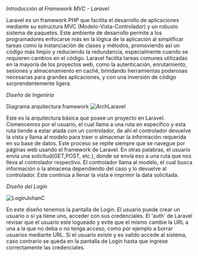 *Introducción al Framework MVC - Laravel*

Laravel es un framework PHP que facilita el desarrollo de aplicaciones mediante su estructura MVC (Modelo-Vista-Controlador) y un robusto sistema de paquetes. Este ambiente de desarrollo permite a los programadores enfocarse más en la lógica de la aplicación al simplificar tareas como la instanciación de clases y métodos, promoviendo así un código más limpio y reduciendo la redundancia, especialmente cuando se requieren cambios en el código. Laravel facilita tareas comunes utilizadas en la mayoría de los proyectos web, como la autenticación, enrutamiento, sesiones y almacenamiento en caché, brindando herramientas poderosas necesarias para grandes aplicaciones, y con una inversión de código sorprendentemente ligera.

*Diseño de Ingeniría*

Diagrama arquitectura framework
![ArchLaravel](https://github.com/JohanC25/ingweb/assets/114593684/5d0d9f1a-d3f0-4248-8cdd-9fa32170181a)

Este es la arquitectura básica que posee un proyecto en Laravel. Comencemos por el usuario, el cual llama a una ruta en específico y esta ruta tiende a estar atada con un controlador, de ahí el controlador devuelve la vista y llama al modelo para traer o almacenar la información requerida en su base de datos. Este proceso se repite siempre que se navegue por páginas web usando el framework de Laravel.
En otras palabras, el usuario envía una solicitud(GET,POST, etc.), donde se envía eso a una ruta que nos lleva al controlador respectivo. El controlador llama al modelo, el cual busca información o la almacena dependiendo del caso y lo devuelve al controlador. Este continúa a llenar la vista e imprimir la data solicitada.


*Diseño del Login*

![LoginJohanC](https://github.com/JohanC25/ingweb/assets/114593684/0ffe9686-8b35-4481-9625-30f471ba5abe)

En este diseño tenemos la pantalla de Login. El usuario puede crear un usuario o si ya tiene uno, acceder con sus credenciales. El 'auth' de Laravel revisar que el usuario este logueado y evite que el mismo cambie la URL a una a la que no deba o no tenga acceso, como por ejemplo a borrar usuarios mediante URL. Si el usuario existe y es valido accede al sistema, caso contrario se queda en la pantalla de Login hasta que ingrese correctamente las credenciales.
